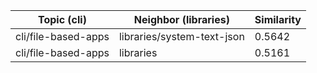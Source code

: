 | Topic (cli) | Neighbor (libraries) | Similarity |
|-------------|-------------------|------------|
| cli/file-based-apps | libraries/system-text-json | 0.5642 |
| cli/file-based-apps | libraries | 0.5161 |
